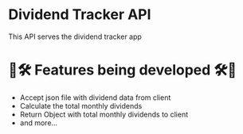 # Dividend Tracker API
This API serves the dividend tracker app

# 🚧🛠️ Features being developed 🛠️🚧

- Accept json file with dividend data from client
- Calculate the total monthly dividends
- Return Object with total monthly dividends to client
- and more...